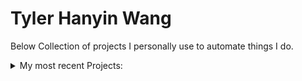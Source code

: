 # Tyler Hanyin Wang
Below
 Collection of projects I personally use to automate things I do.

<details>
<summary>My most recent Projects:</summary>


###[ALBUM DOWNLOADER](https://github.com/Clockknight/album-downloader)
<details>
<summary> 


</summary>

</details>



###[DECKBOX EXPORTER](https://github.com/Clockknight/deckbox-exporter)
<details>
<summary>
</summary>

</details>




###[GUI IMAGE SORTER](https://github.com/Clockknight/gui-image-sorter)
<details>
<summary> 
</summary>


</details>



###[DAILY COUNTDOWN TIMER](https://github.com/Clockknight/daily-countdown-timer)
<details>
<summary> Code to be a companion to a Rainmeter extension. Resets the extension's timer daily.
</summary>

Daily Countdown Timer is intended to specifically work with the Rainmeter extension "Magnumizer's Countdown Timer", that will update the date to today, leaving the time untouched.
This program will prompt for a location of the timer settings, if it doesn't already have a location saved. It'll save it by putting it to a .txt file in the same directory as the script.
</details>


###[FILE RAISER](https://github.com/Clockknight/file-raiser)
<details>
<summary> File Raiser will recursively search for any files in a directory and its subdirectories, moving them up to the initial directory. 
</summary>

</details>
</details>
